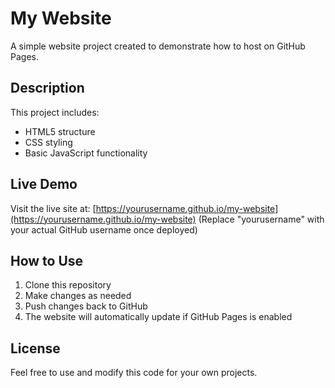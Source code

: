 # My Website

A simple website project created to demonstrate how to host on GitHub Pages.

## Description

This project includes:

- HTML5 structure
- CSS styling
- Basic JavaScript functionality

## Live Demo

Visit the live site at: [https://yourusername.github.io/my-website](https://yourusername.github.io/my-website)
(Replace "yourusername" with your actual GitHub username once deployed)

## How to Use

1. Clone this repository
2. Make changes as needed
3. Push changes back to GitHub
4. The website will automatically update if GitHub Pages is enabled

## License

Feel free to use and modify this code for your own projects.
